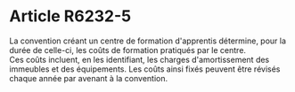 # Article R6232-5

  
La convention créant un centre de formation d'apprentis détermine, pour la durée de celle-ci, les coûts de formation pratiqués par le centre.   
Ces coûts incluent, en les identifiant, les charges d'amortissement des immeubles et des équipements. Les coûts ainsi fixés peuvent être révisés chaque année par avenant à la convention.